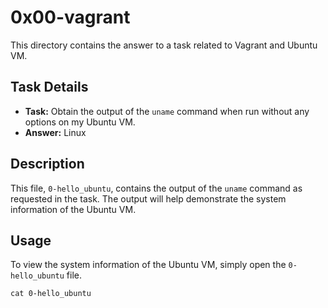 # 0x00-vagrant

This directory contains the answer to a task related to Vagrant and Ubuntu VM.

## Task Details

- **Task:** Obtain the output of the `uname` command when run without any options on my Ubuntu VM.
- **Answer:** Linux

## Description

This file, `0-hello_ubuntu`, contains the output of the `uname` command as requested in the task. The output will help demonstrate the system information of the Ubuntu VM.

## Usage

To view the system information of the Ubuntu VM, simply open the `0-hello_ubuntu` file.

```shell
cat 0-hello_ubuntu
